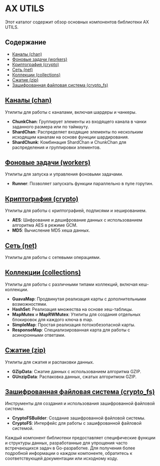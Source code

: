 # AX UTILS 

Этот каталог содержит обзор основных компонентов библиотеки AX UTILS.

## Содержание

* [Каналы (chan)](#каналы-chan)
* [Фоновые задачи (workers)](#фоновые-задачи-workers)
* [Криптография (crypto)](#криптография-crypto)
* [Сеть (net)](#сеть-net)
* [Коллекции (collections)](#коллекции-collections)
* [Сжатие (zip)](#сжатие-zip)
* [Зашифрованная файловая система (crypto_fs)](#зашифрованная-файловая-система-crypto_fs)

## [Каналы (chan)](./chan)

Утилиты для работы с каналами, включая шардеры и чанкеры.

- **ChunkChan**: Группирует элементы из входящего канала в чанки заданного размера или по таймауту.
- **ShardChan**: Распределяет входящие элементы по нескольким исходящим каналам на основе функции шардирования.
- **ShardChunk**: Комбинация ShardChan и ChunkChan для распределения и группировки элементов.

## [Фоновые задачи (workers)](./workers)

Утилиты для запуска и управления фоновыми задачами.

- **Runner**: Позволяет запускать функции параллельно в пуле горутин.

## [Криптография (crypto)](./crypto)

Утилиты для работы с криптографией, подписями и хешированием.

- **AES**: Шифрование и дешифрование данных с использованием алгоритма AES в режиме GCM.
- **MD5**: Вычисление MD5 хеша данных.

## [Сеть (net)](./net)

Утилиты для работы с сетевыми операциями.

## [Коллекции (collections)](./collections)

Утилиты для работы с различными типами коллекций, включая кеш-коллекции.

- **GuavaMap**: Продвинутая реализация карты с дополнительными возможностями.
- **HashSet**: Реализация множества на основе хеш-таблицы.
- **MapMutex** и **MapRWMutex**: Утилиты для создания отдельных блокировок для каждого ключа в map.
- **SimpleMap**: Простая реализация потокобезопасной карты.
- **ResponseMap**: Специализированная карта для работы с асинхронными ответами.

## [Сжатие (zip)](./zip)

Утилиты для сжатия и распаковки данных.

- **GZipData**: Сжатие данных с использованием алгоритма GZIP.
- **GUnzipData**: Распаковка данных, сжатых алгоритмом GZIP.

## [Зашифрованная файловая система (crypto_fs)](./crypto_fs)

Инструменты для создания и использования зашифрованной файловой системы.

- **CryptoFSBuilder**: Создание зашифрованной файловой системы.
- **CryptoFS**: Интерфейс для работы с зашифрованной файловой системой.

Каждый компонент библиотеки предоставляет специфические функции и структуры данных, разработанные для упрощения часто встречающихся задач в Go-разработке. Для получения более подробной информации о каждом компоненте, обратитесь к соответствующей документации или исходному коду.